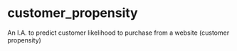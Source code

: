 # customer_propensity
An I.A. to predict customer likelihood to purchase from a website (customer propensity)
